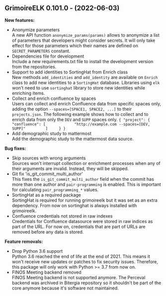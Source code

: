 ## GrimoireELK 0.101.0 - (2022-06-03)

**New features:**

 * Anonymize parameters\
   A new API function `anonymize_params(params)` allows to anonymize a
   list of parameters that developers might consider secrets. It will
   only take effect for those parameters which their names are defined on
   `SECRET_PARAMETERS` constant.
 * Dependencies file for development\
   Include a new requirements.txt file to install the development version
   from the repositories.
 * Support to add identities to SortingHat from Enrich class\
   New methods `add_identities` and `add_identity` are available on
   `Enrich` class to add new identities to a `SortingHat` database.
   Libraries using `elk` won't need to use `sortinghat` library to store
   new identities while enriching items.
 * Collect and enrich confluence by spaces\
   Users can collect and enrich Confluence data from specific spaces
   only, adding the option `--spaces=[SPACE1, SPACE2, ...]` to their
   `projects.json`. The following example shows how to collect and to
   enrich data from only the `DEV` and `SUPP` spaces only. ``` {
   "project": {         "confluence": [             "http://example.com
   --spaces=[DEV, SUPP]"         ]     } } ```
 * Add demographic study to mattermost\
   Add the demographic study to the mattermost data source.

**Bug fixes:**

 * Skip sources with wrong arguments\
   Sources won't interrupt collection or enrichment processes when any of
   their arguments are invalid. Instead, they will be skipped.
 * Git fix 'is_git_commit_multi_author'\
   This fixes the `is_git_commit_multi_author` field when the commit has
   more than one author and `pair-programming` is enabled. This is
   important for calculating `pair_programming_*` values.
 * SortingHat as a required package\
   SortingHat is required for running grimoireelk but it was set as an
   extra dependency. From now on sortinghat is always installed with
   grimoireelk.
 * Confluence credentials not stored in raw indexes\
   Credentials for Confluence datasource were stored in raw indices as
   part of the URL. For now on, credentials that are part of URLs are
   removed before any data is stored.

**Feature removals:**

 * Drop Python 3.6 support\
   Python 3.6 reached the end of life at the end of 2021. This means it
   won't receive new updates or patches to fix security issues.
   Therefore, this package will only work with Python >= 3.7 from now on.
 * FINOS Meeting backend removed\
   FINOS Meeting backend is not supported anymore. The Perceval backend
   was archived in Bitergia repository so it shouldn't be part of the
   core anymore because it's software not maintained.

